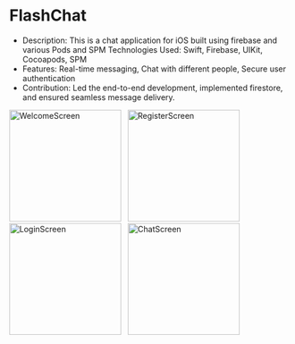 # FlashChat
* Description: This is a chat application for iOS built using firebase and various Pods and SPM Technologies Used: Swift, Firebase, UIKit, Cocoapods, SPM
* Features: Real-time messaging, Chat with different people, Secure user authentication
* Contribution: Led the end-to-end development, implemented firestore, and ensured seamless message delivery.
<p align="centre">
  <img src="https://github.com/user-attachments/assets/523feaae-a131-40a8-b99b-859286a349d6" alt="WelcomeScreen"  width="200"/>
  &nbsp;
  <img src="https://github.com/user-attachments/assets/984da0f6-ea03-4052-9a7f-b38e5619a738" alt="RegisterScreen" width="200" />
  &nbsp;
  <img src="https://github.com/user-attachments/assets/e6895692-6fae-46b2-8c30-bce126407af0" alt="LoginScreen" width="200" />
  &nbsp;
   <img src="https://github.com/user-attachments/assets/192b36b0-d50b-4c61-9dda-829553ea3160" alt="ChatScreen" width="200" align="centre" />
    
</p>






